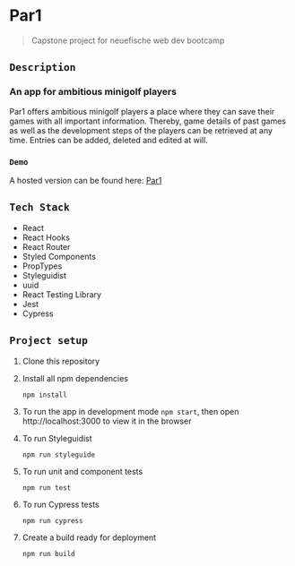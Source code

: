 # Par1

> Capstone project for neuefische web dev bootcamp

## `Description`

### An app for ambitious minigolf players

Par1 offers ambitious minigolf players a place where they can save their games with all important information. Thereby, game details of past games as well as the development steps of the players can be retrieved at any time. Entries can be added, deleted and edited at will.

### `Demo`

A hosted version can be found here:
[Par1](https://par1.vercel.app/)

## `Tech Stack`

- React
- React Hooks
- React Router
- Styled Components
- PropTypes
- Styleguidist
- uuid
- React Testing Library
- Jest
- Cypress

## `Project setup`

1. Clone this repository
2. Install all npm dependencies

   `npm install`

3. To run the app in development mode `npm start`, then open http://localhost:3000 to view it in the browser
4. To run Styleguidist

   `npm run styleguide`

5. To run unit and component tests

   `npm run test`

6. To run Cypress tests

   `npm run cypress`

7. Create a build ready for deployment

   `npm run build`

